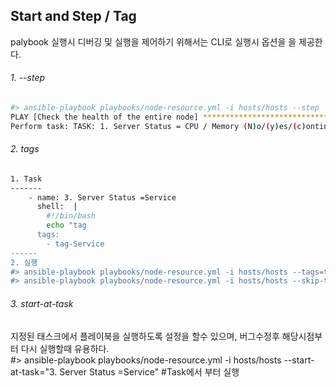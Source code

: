 ## Start and Step / Tag
palybook 실행시 디버깅 및 실행을 제어하기 위해서는 CLI로 실행시 옵션을 을 제공한다. 
  
###### 1. --step    
```bash
#> ansible-playbook playbooks/node-resource.yml -i hosts/hosts --step  
PLAY [Check the health of the entire node] ********************************************************  
Perform task: TASK: 1. Server Status = CPU / Memory (N)o/(y)es/(c)ontinue:  
``` 
###### 2. tags    
```bash
1. Task 
-------
    - name: 3. Server Status =Service 
      shell:  |
        #!/bin/bash
        echo "tag 
      tags:
        - tag-Service
------        
2. 실행
#> ansible-playbook playbooks/node-resource.yml -i hosts/hosts --tags=tag-Service        #특정 Tag 실행
#> ansible-playbook playbooks/node-resource.yml -i hosts/hosts --skip-tags=tag-Service   #특정 Tag 스킵
```
###### 3. start-at-task
지정된 태스크에서 플레이북을 실행하도록 설정을 할수 있으며,  버그수정후 해당시점부터 다시 실행할때 유용하다.   
#> ansible-playbook playbooks/node-resource.yml -i hosts/hosts --start-at-task="3. Server Status =Service"       #Task에서 부터 실행    
